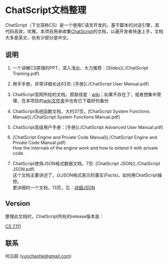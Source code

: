 # ChatScript文档整理

ChatScript（下文简称CS）是一个使用C语言开发的，基于脚本的对话引擎，其代码高效，优雅。本项目用来收集[ChatScript](https://github.com/bwilcox-1234/ChatScript)的文档，以遍开发者快速上手，文档大多是英文，也有少部分是中文。

## 说明

1. 一个讲解CS原理的PPT，深入浅出，大力推荐：[Slides](./ChatScript Training.pdf)

2. 用手手册，非常详细长达63页: [手册](./ChatScript User Manual.pdf)

3. ChatScript官网所给的文档，原路径是：[wiki](https://github.com/bwilcox-1234/ChatScript/tree/master/WIKI)；如果不存在了，或者想集中管理，在本项目的[wiki文件夹](./wiki/)中也有已下载好的备份

4. ChatScript系统函数文档，大约37页，[ChatScript System Functions Manual](./ChatScript System Functions Manual.pdf)

5. ChatScript高级用户手册：[手册](./ChatScript Advanced User Manual.pdf)

6. [ChatScript Engine and Private Code Manual](./ChatScript Engine and Private Code Manual.pdf)
<br>How the internals of the engine work and how to extend it with private code.

7. ChatScript使用JSON格式数据文档，7页: [ChatScript JSON](./ChatScript JSON.pdf)
<br>这个文档主要讲述了，以JSON格式表示的事实(Facts)，如何用ChatScript操控。
<br>更详细的一个文档，13页，见：[详细JSON](./ChatScript-Json.pdf)

## Version

整理此文档时，ChatScript所处的release版本是：

[CS 7.111](https://github.com/bwilcox-1234/ChatScript/archive/7.111.tar.gz)

## 联系

何云超 (yunchaohe@gmail.com)